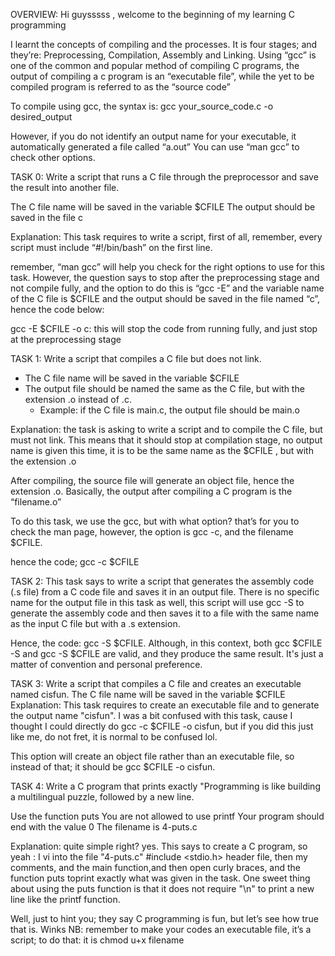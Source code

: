OVERVIEW: Hi guysssss , welcome to the beginning of my learning C programming 

I learnt the concepts of compiling and the processes.
It is four stages; and they’re: Preprocessing, Compilation, Assembly and Linking.  Using “gcc” is one of the common and popular method of compiling C programs, the output of compiling a c program is an “executable file”, while the yet to be compiled program is referred to as the “source code”

To compile using gcc, the syntax is: gcc  your_source_code.c -o desired_output

However, if you do not identify an output name for your executable, it automatically generated a file called “a.out”  You can use “man gcc” to check other options.

TASK 0:  Write a script that runs a C file through the preprocessor and save the result into another file.

The C file name will be saved in the variable $CFILE
The output should be saved in the file c

Explanation: This task requires to write a script, first of all, remember, every script must include “#!/bin/bash” on the first line.

remember, “man gcc” will help you check for the right options to use for this task.  However, the question says to stop after the preprocessing stage and not compile fully, and the option to do this is “gcc -E” and the variable name of the C file is $CFILE and the output should be saved in the file named “c”, hence the code below:

gcc -E $CFILE -o c: this will stop the code from running fully,  and just stop at the preprocessing stage 

TASK 1: Write a script that compiles a C file but does not link.
* The C file name will be saved in the variable $CFILE
* The output file should be named the same as the C file, but with the extension .o instead of .c.
    * Example: if the C file is main.c, the output file should be main.o

Explanation: the task is asking to write a script  and to compile the C file, but must not link. This means that it should stop at compilation stage, no output name is given this time, it is to be the same name as the $CFILE , but with the extension  .o

After compiling, the source file will generate an object file, hence the extension .o. Basically, the output after compiling a C program is the “filename.o”

To do this task, we use the gcc, but with what option? that’s for you to check the man page, however, the option is gcc -c, and the filename $CFILE.

hence the code; gcc -c $CFILE

TASK 2: This task says to write a script that generates the assembly code (.s file) from a C code file and saves it in an output file. There is no specific name for the output file in this task as well, this script will use gcc -S to generate the assembly code and then saves it to  a file with the same name as the input C file but with a .s extension.

Hence, the code: gcc -S $CFILE. Although, in this context, both gcc $CFILE -S and gcc -S $CFILE are valid, and they produce the same result.  It's just a matter of convention and personal preference.

TASK 3: Write a script that compiles a C file and creates an executable named cisfun. The C file name will be saved in the variable $CFILE
Explanation: This task requires to create an executable file and to generate the output name "cisfun". I was a bit confused with this task, cause I thought I could directly do gcc -c $CFILE -o cisfun, but if you did this just like me, do not fret, it is normal to be confused lol.

This option will create an object file rather than an executable file, so instead of that; it should be gcc $CFILE -o cisfun.

TASK 4: Write a C program that prints exactly "Programming is like building a multilingual puzzle, followed by a new line.

Use the function puts
You are not allowed to use printf
Your program should end with the value 0
The filename is 4-puts.c

Explanation: quite simple right? yes. This says to create a C program, so yeah : I vi into the file "4-puts.c" #include <stdio.h> header file, then my comments, and the main function,and then open curly braces, and the function puts toprint exactly what was given in the task. One sweet thing about using the puts function is that it does not require "\n" to print a new line like the printf function.




Well, just to hint you; they say C programming is fun, but let’s see how true that is. Winks
NB: remember to make your codes an executable file, it’s a script; to do that: it is chmod u+x filename
